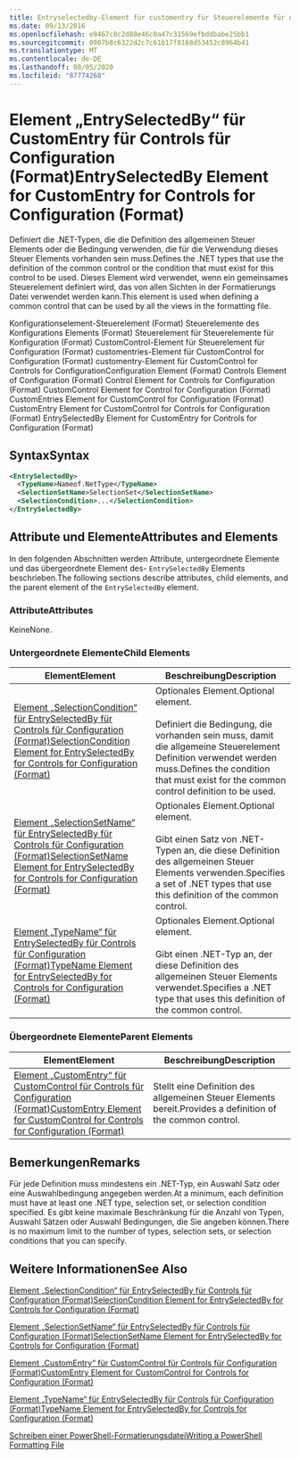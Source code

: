 ```yaml
---
title: Entryselectedby-Element für customentry für Steuerelemente für die Konfiguration (Format) | Microsoft-Dokumentation
ms.date: 09/13/2016
ms.openlocfilehash: e9467c8c2d80e46c0a47c31569efbddbabe25bb1
ms.sourcegitcommit: 0907b8c6322d2c7c61b17f8168d53452c8964b41
ms.translationtype: MT
ms.contentlocale: de-DE
ms.lasthandoff: 08/05/2020
ms.locfileid: "87774268"
---
```

# <a name="entryselectedby-element-for-customentry-for-controls-for-configuration-format"></a><span data-ttu-id="9d5e6-102">Element „EntrySelectedBy“ für CustomEntry für Controls für Configuration (Format)</span><span class="sxs-lookup"><span data-stu-id="9d5e6-102">EntrySelectedBy Element for CustomEntry for Controls for Configuration (Format)</span></span>

<span data-ttu-id="9d5e6-103">Definiert die .NET-Typen, die die Definition des allgemeinen Steuer Elements oder die Bedingung verwenden, die für die Verwendung dieses Steuer Elements vorhanden sein muss.</span><span class="sxs-lookup"><span data-stu-id="9d5e6-103">Defines the .NET types that use the definition of the common control or the condition that must exist for this control to be used.</span></span> <span data-ttu-id="9d5e6-104">Dieses Element wird verwendet, wenn ein gemeinsames Steuerelement definiert wird, das von allen Sichten in der Formatierungs Datei verwendet werden kann.</span><span class="sxs-lookup"><span data-stu-id="9d5e6-104">This element is used when defining a common control that can be used by all the views in the formatting file.</span></span>

<span data-ttu-id="9d5e6-105">Konfigurationselement-Steuerelement (Format) Steuerelemente des Konfigurations Elements (Format) Steuerelement für Steuerelemente für Konfiguration (Format) CustomControl-Element für Steuerelement für Configuration (Format) customentries-Element für CustomControl for Configuration (Format) customentry-Element für CustomControl for Controls for Configuration</span><span class="sxs-lookup"><span data-stu-id="9d5e6-105">Configuration Element (Format) Controls Element of Configuration (Format) Control Element for Controls for Configuration (Format) CustomControl Element for Control for Configuration (Format) CustomEntries Element for CustomControl for Configuration (Format) CustomEntry Element for CustomControl for Controls for Configuration (Format) EntrySelectedBy Element for CustomEntry for Controls for Configuration (Format)</span></span>

## <a name="syntax"></a><span data-ttu-id="9d5e6-106">Syntax</span><span class="sxs-lookup"><span data-stu-id="9d5e6-106">Syntax</span></span>

```xml
<EntrySelectedBy>
  <TypeName>Nameof.NetType</TypeName>
  <SelectionSetName>SelectionSet</SelectionSetName>
  <SelectionCondition>...</SelectionCondition>
</EntrySelectedBy>
```

## <a name="attributes-and-elements"></a><span data-ttu-id="9d5e6-107">Attribute und Elemente</span><span class="sxs-lookup"><span data-stu-id="9d5e6-107">Attributes and Elements</span></span>

<span data-ttu-id="9d5e6-108">In den folgenden Abschnitten werden Attribute, untergeordnete Elemente und das übergeordnete Element des- `EntrySelectedBy` Elements beschrieben.</span><span class="sxs-lookup"><span data-stu-id="9d5e6-108">The following sections describe attributes, child elements, and the parent element of the `EntrySelectedBy` element.</span></span>

### <a name="attributes"></a><span data-ttu-id="9d5e6-109">Attribute</span><span class="sxs-lookup"><span data-stu-id="9d5e6-109">Attributes</span></span>

<span data-ttu-id="9d5e6-110">Keine</span><span class="sxs-lookup"><span data-stu-id="9d5e6-110">None.</span></span>

### <a name="child-elements"></a><span data-ttu-id="9d5e6-111">Untergeordnete Elemente</span><span class="sxs-lookup"><span data-stu-id="9d5e6-111">Child Elements</span></span>

|<span data-ttu-id="9d5e6-112">Element</span><span class="sxs-lookup"><span data-stu-id="9d5e6-112">Element</span></span>|<span data-ttu-id="9d5e6-113">Beschreibung</span><span class="sxs-lookup"><span data-stu-id="9d5e6-113">Description</span></span>|
|-------------|-----------------|
|[<span data-ttu-id="9d5e6-114">Element „SelectionCondition“ für EntrySelectedBy für Controls für Configuration (Format)</span><span class="sxs-lookup"><span data-stu-id="9d5e6-114">SelectionCondition Element for EntrySelectedBy for Controls for Configuration (Format)</span></span>](./selectioncondition-element-for-entryselectedby-for-controls-for-configuration-format.md)|<span data-ttu-id="9d5e6-115">Optionales Element.</span><span class="sxs-lookup"><span data-stu-id="9d5e6-115">Optional element.</span></span><br /><br /> <span data-ttu-id="9d5e6-116">Definiert die Bedingung, die vorhanden sein muss, damit die allgemeine Steuerelement Definition verwendet werden muss.</span><span class="sxs-lookup"><span data-stu-id="9d5e6-116">Defines the condition that must exist for the common control definition to be used.</span></span>|
|[<span data-ttu-id="9d5e6-117">Element „SelectionSetName“ für EntrySelectedBy für Controls für Configuration (Format)</span><span class="sxs-lookup"><span data-stu-id="9d5e6-117">SelectionSetName Element for EntrySelectedBy for Controls for Configuration (Format)</span></span>](./selectionsetname-element-for-selectioncondition-for-controls-for-configuration-format.md)|<span data-ttu-id="9d5e6-118">Optionales Element.</span><span class="sxs-lookup"><span data-stu-id="9d5e6-118">Optional element.</span></span><br /><br /> <span data-ttu-id="9d5e6-119">Gibt einen Satz von .NET-Typen an, die diese Definition des allgemeinen Steuer Elements verwenden.</span><span class="sxs-lookup"><span data-stu-id="9d5e6-119">Specifies a set of .NET types that use this definition of the common control.</span></span>|
|[<span data-ttu-id="9d5e6-120">Element „TypeName“ für EntrySelectedBy für Controls für Configuration (Format)</span><span class="sxs-lookup"><span data-stu-id="9d5e6-120">TypeName Element for EntrySelectedBy for Controls for Configuration (Format)</span></span>](./typename-element-for-entryselectedby-for-controls-for-configuration-format.md)|<span data-ttu-id="9d5e6-121">Optionales Element.</span><span class="sxs-lookup"><span data-stu-id="9d5e6-121">Optional element.</span></span><br /><br /> <span data-ttu-id="9d5e6-122">Gibt einen .NET-Typ an, der diese Definition des allgemeinen Steuer Elements verwendet.</span><span class="sxs-lookup"><span data-stu-id="9d5e6-122">Specifies a .NET type that uses this definition of the common control.</span></span>|

### <a name="parent-elements"></a><span data-ttu-id="9d5e6-123">Übergeordnete Elemente</span><span class="sxs-lookup"><span data-stu-id="9d5e6-123">Parent Elements</span></span>

|<span data-ttu-id="9d5e6-124">Element</span><span class="sxs-lookup"><span data-stu-id="9d5e6-124">Element</span></span>|<span data-ttu-id="9d5e6-125">Beschreibung</span><span class="sxs-lookup"><span data-stu-id="9d5e6-125">Description</span></span>|
|-------------|-----------------|
|[<span data-ttu-id="9d5e6-126">Element „CustomEntry“ für CustomControl für Controls für Configuration (Format)</span><span class="sxs-lookup"><span data-stu-id="9d5e6-126">CustomEntry Element for CustomControl for Controls for Configuration (Format)</span></span>](./customentry-element-for-customcontrol-for-controls-for-configuration-format.md)|<span data-ttu-id="9d5e6-127">Stellt eine Definition des allgemeinen Steuer Elements bereit.</span><span class="sxs-lookup"><span data-stu-id="9d5e6-127">Provides a definition of the common control.</span></span>|

## <a name="remarks"></a><span data-ttu-id="9d5e6-128">Bemerkungen</span><span class="sxs-lookup"><span data-stu-id="9d5e6-128">Remarks</span></span>

<span data-ttu-id="9d5e6-129">Für jede Definition muss mindestens ein .NET-Typ, ein Auswahl Satz oder eine Auswahlbedingung angegeben werden.</span><span class="sxs-lookup"><span data-stu-id="9d5e6-129">At a minimum, each definition must have at least one .NET type, selection set, or selection condition specified.</span></span> <span data-ttu-id="9d5e6-130">Es gibt keine maximale Beschränkung für die Anzahl von Typen, Auswahl Sätzen oder Auswahl Bedingungen, die Sie angeben können.</span><span class="sxs-lookup"><span data-stu-id="9d5e6-130">There is no maximum limit to the number of types, selection sets, or selection conditions that you can specify.</span></span>

## <a name="see-also"></a><span data-ttu-id="9d5e6-131">Weitere Informationen</span><span class="sxs-lookup"><span data-stu-id="9d5e6-131">See Also</span></span>

[<span data-ttu-id="9d5e6-132">Element „SelectionCondition“ für EntrySelectedBy für Controls für Configuration (Format)</span><span class="sxs-lookup"><span data-stu-id="9d5e6-132">SelectionCondition Element for EntrySelectedBy for Controls for Configuration (Format)</span></span>](./selectioncondition-element-for-entryselectedby-for-controls-for-configuration-format.md)

[<span data-ttu-id="9d5e6-133">Element „SelectionSetName“ für EntrySelectedBy für Controls für Configuration (Format)</span><span class="sxs-lookup"><span data-stu-id="9d5e6-133">SelectionSetName Element for EntrySelectedBy for Controls for Configuration (Format)</span></span>](./selectionsetname-element-for-selectioncondition-for-controls-for-configuration-format.md)

[<span data-ttu-id="9d5e6-134">Element „CustomEntry“ für CustomControl für Controls für Configuration (Format)</span><span class="sxs-lookup"><span data-stu-id="9d5e6-134">CustomEntry Element for CustomControl for Controls for Configuration (Format)</span></span>](./customentry-element-for-customcontrol-for-controls-for-configuration-format.md)

[<span data-ttu-id="9d5e6-135">Element „TypeName“ für EntrySelectedBy für Controls für Configuration (Format)</span><span class="sxs-lookup"><span data-stu-id="9d5e6-135">TypeName Element for EntrySelectedBy for Controls for Configuration (Format)</span></span>](./typename-element-for-selectioncondition-for-controls-for-configuration-format.md)

[<span data-ttu-id="9d5e6-136">Schreiben einer PowerShell-Formatierungsdatei</span><span class="sxs-lookup"><span data-stu-id="9d5e6-136">Writing a PowerShell Formatting File</span></span>](./writing-a-powershell-formatting-file.md)
